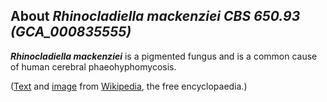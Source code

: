 About *Rhinocladiella mackenziei CBS 650.93 (GCA\_000835555)* 
-------------------------------------------------------------



***Rhinocladiella mackenziei*** is a pigmented fungus and is a common
cause of human cerebral phaeohyphomycosis.

([Text](http://en.wikipedia.org/wiki/Rhinocladiella_mackenziei) and
[image](https://commons.wikimedia.org/wiki/File:Rhinocladiella_mackenziei_UAMH_9926.jpg)
from [Wikipedia](http://en.wikipedia.org/), the free encyclopaedia.)
